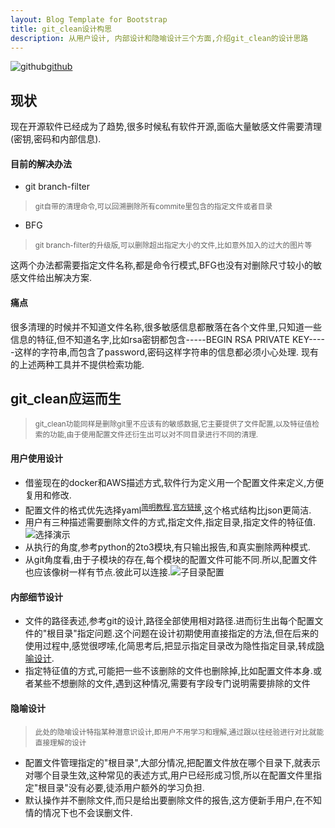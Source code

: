 ```yaml
---
layout: Blog Template for Bootstrap
title: git_clean设计构思
description: 从用户设计, 内部设计和隐喻设计三个方面,介绍git_clean的设计思路
---
```

![github](/blog/pic/github.jpeg)[github](https://github.com/bobcyw/git_cleaner)

## 现状  
现在开源软件已经成为了趋势,很多时候私有软件开源,面临大量敏感文件需要清理(密钥,密码和内部信息).  

#### 目前的解决办法  
* git branch-filter

> <sup>git自带的清理命令,可以回溯删除所有commite里包含的指定文件或者目录</sup>

* BFG

> <sup>git branch-filter的升级版,可以删除超出指定大小的文件,比如意外加入的过大的图片等</sup>


这两个办法都需要指定文件名称,都是命令行模式,BFG也没有对删除尺寸较小的敏感文件给出解决方案.

#### 痛点

很多清理的时候并不知道文件名称,很多敏感信息都散落在各个文件里,只知道一些信息的特征,但不知道名字,比如rsa密钥都包含-----BEGIN RSA PRIVATE KEY-----这样的字符串,而包含了password,密码这样字符串的信息都必须小心处理.
现有的上述两种工具并不提供检索功能.  

## git_clean应运而生

> <sup>git_clean功能同样是删除git里不应该有的敏感数据,它主要提供了文件配置,以及特征值检索的功能,由于使用配置文件还衍生出可以对不同目录进行不同的清理.</sup>

#### 用户使用设计  

* 借鉴现在的docker和AWS描述方式,软件行为定义用一个配置文件来定义,方便复用和修改.  
* 配置文件的格式优先选择yaml<sup>[简明教程](http://docs.saltstack.cn/zh_CN/latest/topics/yaml/index.html),[官方链接](http://yaml.org/)</sup>,这个格式结构比json更简洁.  
* 用户有三种描述需要删除文件的方式,指定文件,指定目录,指定文件的特征值.![选择演示](/blog/pic/git_cleaner选择演示.png)
* 从执行的角度,参考python的2to3模块,有只输出报告,和真实删除两种模式.
* 从git角度看,由于子模块的存在,每个模块的配置文件可能不同.所以,配置文件也应该像树一样有节点.彼此可以连接.![子目录配置](/blog/pic/get_clean子目录说明.png)  

#### 内部细节设计

* 文件的路径表述,参考git的设计,路径全部使用相对路径.进而衍生出每个配置文件的"根目录"指定问题.这个问题在设计初期使用直接指定的方法,但在后来的使用过程中,感觉很啰嗦,化简思考后,把显示指定目录改为隐性指定目录,转成[隐喻设计](#隐喻设计).  
* 指定特征值的方式,可能把一些不该删除的文件也删除掉,比如配置文件本身.或者某些不想删除的文件,遇到这种情况,需要有字段专门说明需要排除的文件  

<h4 id="隐喻设计">隐喻设计</h4>

> <sup>此处的隐喻设计特指某种潜意识设计,即用户不用学习和理解,通过跟以往经验进行对比就能直接理解的设计</sup>

* 配置文件管理指定的"根目录",大部分情况,把配置文件放在哪个目录下,就表示对哪个目录生效,这种常见的表述方式,用户已经形成习惯,所以在配置文件里指定"根目录"没有必要,徒添用户额外的学习负担.  
* 默认操作并不删除文件,而只是给出要删除文件的报告,这方便新手用户,在不知情的情况下也不会误删文件.  
